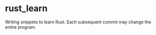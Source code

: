 # rust_learn

Writing snippets to learn Rust. Each subsequent commit may change the entire program.
